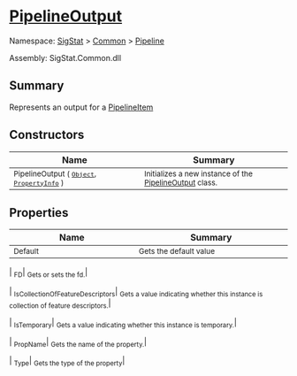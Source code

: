 # [PipelineOutput](./PipelineOutput.md)

Namespace: [SigStat]() > [Common](./../README.md) > [Pipeline](./README.md)

Assembly: SigStat.Common.dll

## Summary
Represents an output for a [PipelineItem](https://github.com/hargitomi97/sigstat/blob/master/docs/md/.md)

## Constructors

| Name<div><a href="#"><img width=400></a></div> | Summary<div><a href="#"><img width=475></a></div> | 
| --- | --- | 
| <sub>PipelineOutput ( [`Object`](https://docs.microsoft.com/en-us/dotnet/api/System.Object), [`PropertyInfo`](https://docs.microsoft.com/en-us/dotnet/api/System.Reflection.PropertyInfo) )</sub>| <sub>Initializes a new instance of the [PipelineOutput](https://github.com/hargitomi97/sigstat/blob/master/docs/md/SigStat/Common/Pipeline/PipelineOutput.md) class.</sub>| 



## Properties

| Name<div><a href="#"><img width=400></a></div> | Summary<div><a href="#"><img width=475></a></div> | 
| --- | --- | 
| <sub>Default</sub>| <sub>Gets the default value</sub>| 

| <sub>FD</sub>| <sub>Gets or sets the fd.</sub>| 

| <sub>IsCollectionOfFeatureDescriptors</sub>| <sub>Gets a value indicating whether this instance is collection of feature descriptors.</sub>| 

| <sub>IsTemporary</sub>| <sub>Gets a value indicating whether this instance is temporary.</sub>| 

| <sub>PropName</sub>| <sub>Gets the name of the property.</sub>| 

| <sub>Type</sub>| <sub>Gets the type of the property</sub>| 



